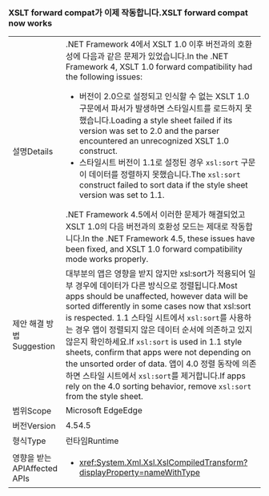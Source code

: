### <a name="xslt-forward-compat-now-works"></a><span data-ttu-id="c837e-101">XSLT forward compat가 이제 작동합니다.</span><span class="sxs-lookup"><span data-stu-id="c837e-101">XSLT forward compat now works</span></span>

|   |   |
|---|---|
|<span data-ttu-id="c837e-102">설명</span><span class="sxs-lookup"><span data-stu-id="c837e-102">Details</span></span>|<span data-ttu-id="c837e-103">.NET Framework 4에서 XSLT 1.0 이후 버전과의 호환성에 다음과 같은 문제가 있었습니다.</span><span class="sxs-lookup"><span data-stu-id="c837e-103">In the .NET Framework 4, XSLT 1.0 forward compatibility had the following issues:</span></span><ul><li><span data-ttu-id="c837e-104">버전이 2.0으로 설정되고 인식할 수 없는 XSLT 1.0 구문에서 파서가 발생하면 스타일시트를 로드하지 못했습니다.</span><span class="sxs-lookup"><span data-stu-id="c837e-104">Loading a style sheet failed if its version was set to 2.0 and the parser encountered an unrecognized XSLT 1.0 construct.</span></span></li><li><span data-ttu-id="c837e-105">스타일시트 버전이 1.1로 설정된 경우 <code>xsl:sort</code> 구문이 데이터를 정렬하지 못했습니다.</span><span class="sxs-lookup"><span data-stu-id="c837e-105">The <code>xsl:sort</code> construct failed to sort data if the style sheet version was set to 1.1.</span></span></li></ul><span data-ttu-id="c837e-106">.NET Framework 4.5에서 이러한 문제가 해결되었고 XSLT 1.0의 다음 버전과의 호환성 모드는 제대로 작동합니다.</span><span class="sxs-lookup"><span data-stu-id="c837e-106">In the .NET Framework 4.5, these issues have been fixed, and XSLT 1.0 forward compatibility mode works properly.</span></span>|
|<span data-ttu-id="c837e-107">제안 해결 방법</span><span class="sxs-lookup"><span data-stu-id="c837e-107">Suggestion</span></span>|<span data-ttu-id="c837e-108">대부분의 앱은 영향을 받지 않지만 xsl:sort가 적용되어 일부 경우에 데이터가 다른 방식으로 정렬됩니다.</span><span class="sxs-lookup"><span data-stu-id="c837e-108">Most apps should be unaffected, however data will be sorted differently in some cases now that xsl:sort is respected.</span></span> <span data-ttu-id="c837e-109">1.1 스타일 시트에서 <code>xsl:sort</code>를 사용하는 경우 앱이 정렬되지 않은 데이터 순서에 의존하고 있지 않은지 확인하세요.</span><span class="sxs-lookup"><span data-stu-id="c837e-109">If <code>xsl:sort</code> is used in 1.1 style sheets, confirm that apps were not depending on the unsorted order of data.</span></span> <span data-ttu-id="c837e-110">앱이 4.0 정렬 동작에 의존하면 스타일 시트에서 <code>xsl:sort</code>를 제거합니다.</span><span class="sxs-lookup"><span data-stu-id="c837e-110">If apps rely on the 4.0 sorting behavior, remove <code>xsl:sort</code> from the style sheet.</span></span>|
|<span data-ttu-id="c837e-111">범위</span><span class="sxs-lookup"><span data-stu-id="c837e-111">Scope</span></span>|<span data-ttu-id="c837e-112">Microsoft Edge</span><span class="sxs-lookup"><span data-stu-id="c837e-112">Edge</span></span>|
|<span data-ttu-id="c837e-113">버전</span><span class="sxs-lookup"><span data-stu-id="c837e-113">Version</span></span>|<span data-ttu-id="c837e-114">4.5</span><span class="sxs-lookup"><span data-stu-id="c837e-114">4.5</span></span>|
|<span data-ttu-id="c837e-115">형식</span><span class="sxs-lookup"><span data-stu-id="c837e-115">Type</span></span>|<span data-ttu-id="c837e-116">런타임</span><span class="sxs-lookup"><span data-stu-id="c837e-116">Runtime</span></span>|
|<span data-ttu-id="c837e-117">영향을 받는 API</span><span class="sxs-lookup"><span data-stu-id="c837e-117">Affected APIs</span></span>|<ul><li><xref:System.Xml.Xsl.XslCompiledTransform?displayProperty=nameWithType></li></ul>|

